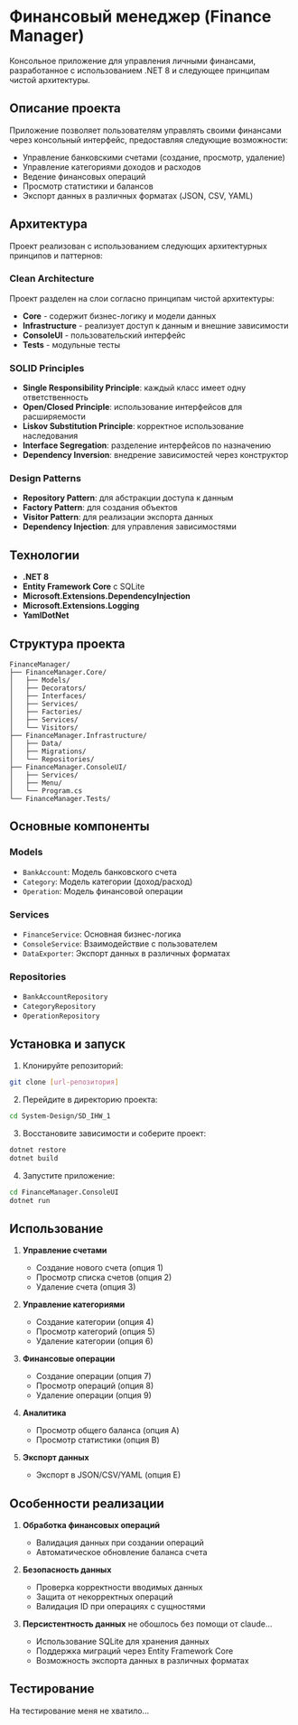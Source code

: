 # Финансовый менеджер (Finance Manager)

Консольное приложение для управления личными финансами, разработанное с использованием .NET 8 и следующее принципам чистой архитектуры.

## Описание проекта

Приложение позволяет пользователям управлять своими финансами через консольный интерфейс, предоставляя следующие возможности:
- Управление банковскими счетами (создание, просмотр, удаление)
- Управление категориями доходов и расходов
- Ведение финансовых операций
- Просмотр статистики и балансов
- Экспорт данных в различных форматах (JSON, CSV, YAML)

## Архитектура

Проект реализован с использованием следующих архитектурных принципов и паттернов:

### Clean Architecture
Проект разделен на слои согласно принципам чистой архитектуры:
- **Core** - содержит бизнес-логику и модели данных
- **Infrastructure** - реализует доступ к данным и внешние зависимости
- **ConsoleUI** - пользовательский интерфейс
- **Tests** - модульные тесты

### SOLID Principles
- **Single Responsibility Principle**: каждый класс имеет одну ответственность
- **Open/Closed Principle**: использование интерфейсов для расширяемости
- **Liskov Substitution Principle**: корректное использование наследования
- **Interface Segregation**: разделение интерфейсов по назначению
- **Dependency Inversion**: внедрение зависимостей через конструктор

### Design Patterns
- **Repository Pattern**: для абстракции доступа к данным
- **Factory Pattern**: для создания объектов
- **Visitor Pattern**: для реализации экспорта данных
- **Dependency Injection**: для управления зависимостями

## Технологии

- **.NET 8**
- **Entity Framework Core** с SQLite
- **Microsoft.Extensions.DependencyInjection**
- **Microsoft.Extensions.Logging**
- **YamlDotNet**

## Структура проекта

```
FinanceManager/
├── FinanceManager.Core/
│   ├── Models/
│   ├── Decorators/
│   ├── Interfaces/
│   ├── Services/
│   ├── Factories/
│   ├── Services/
│   └── Visitors/
├── FinanceManager.Infrastructure/
│   ├── Data/
│   ├── Migrations/
│   └── Repositories/
├── FinanceManager.ConsoleUI/
│   ├── Services/
│   ├── Menu/
│   └── Program.cs
└── FinanceManager.Tests/
```

## Основные компоненты

### Models
- `BankAccount`: Модель банковского счета
- `Category`: Модель категории (доход/расход)
- `Operation`: Модель финансовой операции

### Services
- `FinanceService`: Основная бизнес-логика
- `ConsoleService`: Взаимодействие с пользователем
- `DataExporter`: Экспорт данных в различных форматах

### Repositories
- `BankAccountRepository`
- `CategoryRepository`
- `OperationRepository`

## Установка и запуск

1. Клонируйте репозиторий:
```bash
git clone [url-репозитория]
```

2. Перейдите в директорию проекта:
```bash
cd System-Design/SD_IHW_1
```

3. Восстановите зависимости и соберите проект:
```bash
dotnet restore
dotnet build
```

4. Запустите приложение:
```bash
cd FinanceManager.ConsoleUI
dotnet run
```

## Использование

1. **Управление счетами**
   - Создание нового счета (опция 1)
   - Просмотр списка счетов (опция 2)
   - Удаление счета (опция 3)

2. **Управление категориями**
   - Создание категории (опция 4)
   - Просмотр категорий (опция 5)
   - Удаление категории (опция 6)

3. **Финансовые операции**
   - Создание операции (опция 7)
   - Просмотр операций (опция 8)
   - Удаление операции (опция 9)

4. **Аналитика**
   - Просмотр общего баланса (опция A)
   - Просмотр статистики (опция B)

5. **Экспорт данных**
   - Экспорт в JSON/CSV/YAML (опция E)

## Особенности реализации

1. **Обработка финансовых операций**
   - Валидация данных при создании операций
   - Автоматическое обновление баланса счета

2. **Безопасность данных**
   - Проверка корректности вводимых данных
   - Защита от некорректных операций
   - Валидация ID при операциях с сущностями

3. **Персистентность данных** не обошлось без помощи от claude...
   - Использование SQLite для хранения данных
   - Поддержка миграций через Entity Framework Core
   - Возможность экспорта данных в различных форматах

## Тестирование
На тестирование меня не хватило...
